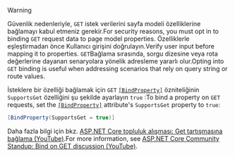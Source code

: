 > [!WARNING]
> <span data-ttu-id="bd6d5-101">Güvenlik nedenleriyle, `GET` istek verilerini sayfa modeli özelliklerine bağlamayı kabul etmeniz gerekir.</span><span class="sxs-lookup"><span data-stu-id="bd6d5-101">For security reasons, you must opt in to binding `GET` request data to page model properties.</span></span> <span data-ttu-id="bd6d5-102">Özelliklerle eşleştirmadan önce Kullanıcı girişini doğrulayın.</span><span class="sxs-lookup"><span data-stu-id="bd6d5-102">Verify user input before mapping it to properties.</span></span> <span data-ttu-id="bd6d5-103">`GET`Bağlama sırasında, sorgu dizesine veya rota değerlerine dayanan senaryolara yönelik adresleme yararlı olur.</span><span class="sxs-lookup"><span data-stu-id="bd6d5-103">Opting into `GET` binding is useful when addressing scenarios that rely on query string or route values.</span></span>
>
> <span data-ttu-id="bd6d5-104">İsteklere bir özelliği bağlamak için `GET` [`[BindProperty]`](xref:Microsoft.AspNetCore.Mvc.BindPropertyAttribute) özniteliğinin `SupportsGet` özelliğini şu şekilde ayarlayın `true` :</span><span class="sxs-lookup"><span data-stu-id="bd6d5-104">To bind a property on `GET` requests, set the [`[BindProperty]`](xref:Microsoft.AspNetCore.Mvc.BindPropertyAttribute) attribute's `SupportsGet` property to `true`:</span></span>
>
> ```csharp
> [BindProperty(SupportsGet = true)]
> ```
>
> <span data-ttu-id="bd6d5-105">Daha fazla bilgi için bkz. [ASP.NET Core topluluk alışması: Get tartışmasına bağlama (YouTube)](https://www.youtube.com/watch?v=p7iHB9V-KVU&feature=youtu.be&t=54m27s).</span><span class="sxs-lookup"><span data-stu-id="bd6d5-105">For more information, see [ASP.NET Core Community Standup: Bind on GET discussion (YouTube)](https://www.youtube.com/watch?v=p7iHB9V-KVU&feature=youtu.be&t=54m27s).</span></span>
